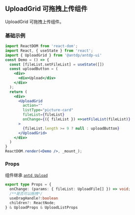 UploadGrid 可拖拽上传组件
---

UploadGrid 可拖拽上传组件。

### 基础示例

<!--rehype:bgWhite=true&codeSandbox=true&codePen=true-->
```jsx
import ReactDOM from 'react-dom';
import React, { useState } from 'react';
import { UploadGrid } from '@antdp/antdp-ui'
const Demo = () => {
  const [fileList,setFileList] = useState([])
  const uploadButton = (
    <div>
      <div>Upload</div>
    </div>
  );
  return (
    <div>
      <UploadGrid
        action=""
        listType="picture-card"
        fileList={fileList}
        onChange={({ fileList }) =>setFileList(fileList)}
      >
        {fileList.length >= 9 ? null : uploadButton}
      </UploadGrid>
    </div>
  )
}
ReactDOM.render(<Demo />, _mount_);
```
<!--End-->

### Props
组件继承 [`antd Upload`](https:ant.design/components/upload-cn/#header)
```ts
export type Props = {
  onChange: (params: { fileList: UploadFile[] }) => void;
  /**是否可以拖拽*/
  useDragHandle?:boolean
  children?: ReactNode;
} & UploadProps & UploadListProps
```
